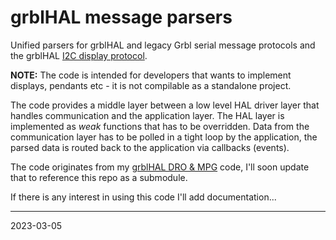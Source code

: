 # grblHAL message parsers

Unified parsers for grblHAL and legacy Grbl serial message protocols and the grblHAL [I2C display protocol](https://github.com/grblHAL/Plugin_keypad/tree/master/display).

__NOTE:__ The code is intended for developers that wants to implement displays, pendants etc - it is not compilable as a standalone project.


The code provides a middle layer between a low level HAL driver layer that handles communication and the application layer.
The HAL layer is implemented as _weak_ functions that has to be overridden.
Data from the communication layer has to be polled in a tight loop by the application, the parsed data is routed back to the application via callbacks \(events\).

The code originates from my [grblHAL DRO & MPG](https://github.com/terjeio/GRBL_MPG_DRO_BoosterPack) code, I'll soon update that to reference this repo as a submodule.  

If there is any interest in using this code I'll add documentation...

---
2023-03-05
